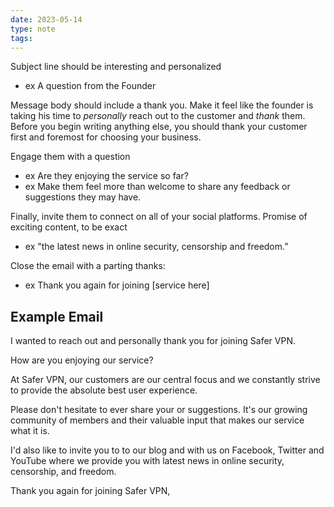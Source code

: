 ```yaml
---
date: 2023-05-14
type: note
tags: 
---
```


Subject line should be interesting and personalized
- ex A question from the Founder

Message body should include a thank you. Make it feel like the founder is taking his time to _personally_ reach out to the customer and _thank_ them. Before you begin writing anything else, you should thank your customer first and foremost for choosing your business.

Engage them with a question
- ex Are they enjoying the service so far?
- ex Make them feel more than welcome to share any feedback or suggestions they may have.

Finally, invite them to connect on all of your social platforms. Promise of exciting content, to be exact
- ex "the latest news in online security, censorship and freedom.”

Close the email with a parting thanks:
- ex Thank you again for joining [service here]

## Example Email
I wanted to reach out and personally thank you for joining Safer VPN.

How are you enjoying our service?

At Safer VPN, our customers are our central focus and we constantly strive to provide the absolute best user experience.

Please don't hesitate to ever share your or suggestions. It's our growing community of members and their valuable input that makes our service what it is.

I'd also like to invite you to to our blog and with us on Facebook, Twitter and YouTube where we provide you with latest news in online security, censorship, and freedom.

Thank you again for joining Safer VPN,